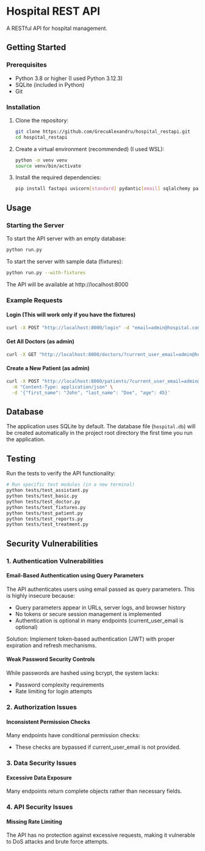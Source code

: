 # Hospital REST API

A RESTful API for hospital management.

## Getting Started

### Prerequisites

- Python 3.8 or higher (I used Python 3.12.3)
- SQLite (included in Python)
- Git

### Installation

1. Clone the repository:
   ```bash
   git clone https://github.com/GrecuAlexandru/hospital_restapi.git
   cd hospital_restapi
   ```

2. Create a virtual environment (recommended) (I used WSL):
   ```bash
   python -m venv venv
   source venv/bin/activate
   ```

3. Install the required dependencies:
   ```bash
   pip install fastapi uvicorn[standard] pydantic[email] sqlalchemy passlib==1.7.4 bcrypt==4.0.1 python-multipart httpx
   ```

## Usage

### Starting the Server

To start the API server with an empty database:
```bash
python run.py
```

To start the server with sample data (fixtures):
```bash
python run.py --with-fixtures
```

The API will be available at http://localhost:8000

### Example Requests

#### Login (This will work only if you have the fixtures)
```bash
curl -X POST "http://localhost:8000/login" -d "email=admin@hospital.com&password=admin123" -H "Content-Type: application/x-www-form-urlencoded"
```

#### Get All Doctors (as admin)
```bash
curl -X GET "http://localhost:8000/doctors/?current_user_email=admin@hospital.com"
```

#### Create a New Patient (as admin)
```bash
curl -X POST "http://localhost:8000/patients/?current_user_email=admin@hospital.com" \
  -H "Content-Type: application/json" \
  -d '{"first_name": "John", "last_name": "Doe", "age": 45}'
```

## Database

The application uses SQLite by default. The database file (`hospital.db`) will be created automatically in the project root directory the first time you run the application.

## Testing

Run the tests to verify the API functionality:

```bash
# Run specific test modules (in a new terminal)
python tests/test_assistant.py
python tests/test_basic.py
python tests/test_doctor.py
python tests/test_fixtures.py
python tests/test_patient.py
python tests/test_reports.py
python tests/test_treatment.py
```

## Security Vulnerabilities

### 1. Authentication Vulnerabilities

#### Email-Based Authentication using Query Parameters

The API authenticates users using email passed as query parameters. This is highly insecure because:
- Query parameters appear in URLs, server logs, and browser history
- No tokens or secure session management is implemented
- Authentication is optional in many endpoints (current_user_email is optional)

Solution: Implement token-based authentication (JWT) with proper expiration and refresh mechanisms.

#### Weak Password Security Controls

While passwords are hashed using bcrypt, the system lacks:
- Password complexity requirements
- Rate limiting for login attempts

### 2. Authorization Issues

#### Inconsistent Permission Checks

Many endpoints have conditional permission checks:
- These checks are bypassed if current_user_email is not provided.

### 3. Data Security Issues

#### Excessive Data Exposure

Many endpoints return complete objects rather than necessary fields.

### 4. API Security Issues

#### Missing Rate Limiting

The API has no protection against excessive requests, making it vulnerable to DoS attacks and brute force attempts.